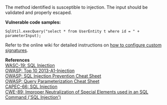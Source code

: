  The method identified is susceptible to injection. The input should be validated and properly escaped.

**Vulnerable code samples:**

```
SqlUtil.execQuery("select * from UserEntity t where id = " + parameterInput);
```

Refer to the online wiki for detailed instructions on [how to configure custom signatures](https://github.com/find-sec-bugs/find-sec-bugs/wiki/Custom-signatures).

**References**  
[WASC-19: SQL Injection](http://projects.webappsec.org/w/page/13246963/SQL%20Injection)  
[OWASP: Top 10 2013-A1-Injection](https://www.owasp.org/index.php/Top_10_2013-A1-Injection)  
[OWASP: SQL Injection Prevention Cheat Sheet](https://www.owasp.org/index.php/SQL_Injection_Prevention_Cheat_Sheet)  
[OWASP: Query Parameterization Cheat Sheet](https://www.owasp.org/index.php/Query_Parameterization_Cheat_Sheet)  
[CAPEC-66: SQL Injection](http://capec.mitre.org/data/definitions/66.html)  
[CWE-89: Improper Neutralization of Special Elements used in an SQL Command ('SQL Injection')](http://cwe.mitre.org/data/definitions/89.html)

